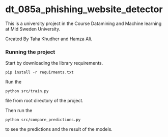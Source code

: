 # dt_085a_phishing_website_detector

This is a university project in the Course Datamining and Machine learning at Mid Sweden University. 

Created By Taha Khudher and Hamza Ali. 

### Running the project
Start by downloading the library requirements. 

```shell
pip install -r requirments.txt
```

Run the 
```shell
python src/train.py 
```
file from root directory of the project.

Then run the 
```shell
python src/compare_predictions.py 
```
to see the predictions and the result of the models. 

